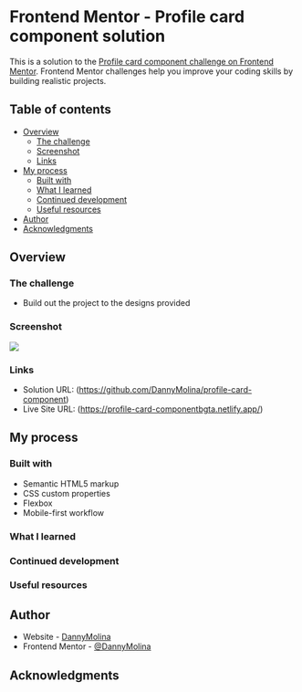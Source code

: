 # Frontend Mentor - Profile card component solution

This is a solution to the [Profile card component challenge on Frontend Mentor](https://www.frontendmentor.io/challenges/profile-card-component-cfArpWshJ). Frontend Mentor challenges help you improve your coding skills by building realistic projects. 

## Table of contents

- [Overview](#overview)
  - [The challenge](#the-challenge)
  - [Screenshot](#screenshot)
  - [Links](#links)
- [My process](#my-process)
  - [Built with](#built-with)
  - [What I learned](#what-i-learned)
  - [Continued development](#continued-development)
  - [Useful resources](#useful-resources)
- [Author](#author)
- [Acknowledgments](#acknowledgments)



## Overview

### The challenge

- Build out the project to the designs provided

### Screenshot

![](./images/desktop-preview.jpg)


### Links

- Solution URL: (https://github.com/DannyMolina/profile-card-component)
- Live Site URL: (https://profile-card-componentbgta.netlify.app/)

## My process

### Built with

- Semantic HTML5 markup
- CSS custom properties
- Flexbox
- Mobile-first workflow




### What I learned


### Continued development



### Useful resources



## Author

- Website - [DannyMolina](https://github.com/DannyMolina)
- Frontend Mentor - [@DannyMolina](https://www.frontendmentor.io/profile/dannymolina)




## Acknowledgments


